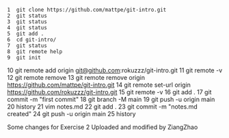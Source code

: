     1  git clone https://github.com/mattpe/git-intro.git
    2  git status
    3  git status
    4  git status
    5  git add .
    6  cd git-intro/
    7  git status
    8  git remote help
    9  git init
   10  git remote add origin git@github.com:rokuzzz/git-intro.git
   11  git remote -v
   12  git remote remove
   13  git remote remove origin  https://github.com/mattpe/git-intro.git
   14  git remote set-url origin https://github.com/rokuzzz/git-intro.git
   15  git remote -v
   16  git add .
   17  git commit -m "first commit"
   18  git branch -M main
   19  git push -u origin main
   20  history
   21  vim notes.md
   22  git add .
   23  git commit -m "notes.md created"
   24  git push -u origin main
   25  history

   Some changes for Exercise 2
   Uploaded and modified by ZiangZhao



